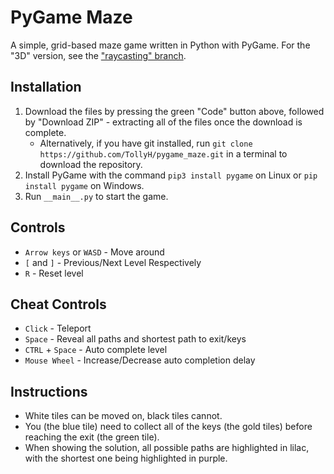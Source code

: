 # PyGame Maze

A simple, grid-based maze game written in Python with PyGame. For the "3D" version, see the ["raycasting" branch](https://github.com/TollyH/pygame_maze/tree/raycasting).

## Installation

1. Download the files by pressing the green "Code" button above, followed by "Download ZIP" - extracting all of the files once the download is complete.
   - Alternatively, if you have git installed, run `git clone https://github.com/TollyH/pygame_maze.git` in a terminal to download the repository.
2. Install PyGame with the command `pip3 install pygame` on Linux or `pip install pygame` on Windows.
3. Run `__main__.py` to start the game.

## Controls

- `Arrow keys` or `WASD` - Move around
- `[` and `]` - Previous/Next Level Respectively
- `R` - Reset level

## Cheat Controls

- `Click` - Teleport
- `Space` - Reveal all paths and shortest path to exit/keys
- `CTRL` + `Space` - Auto complete level
- `Mouse Wheel` - Increase/Decrease auto completion delay

## Instructions

- White tiles can be moved on, black tiles cannot.
- You (the blue tile) need to collect all of the keys (the gold tiles)
before reaching the exit (the green tile).
- When showing the solution, all possible paths are highlighted in lilac, with
the shortest one being highlighted in purple.
